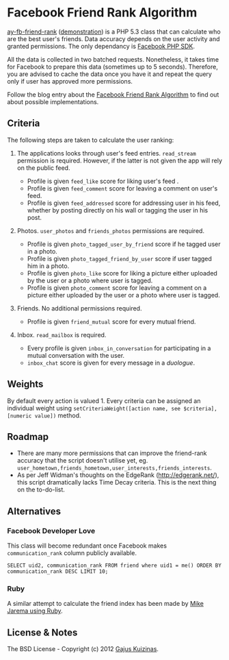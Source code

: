 # Facebook Friend Rank Algorithm

[ay-fb-friend-rank](https://github.com/anuary/ay-fb-friend-rank/) ([demonstration](https://dev.anuary.com/16caf079-791e-5067-8b4c-76bd40347e2b/)) is a PHP 5.3 class that can calculate who are the best user's friends. Data accuracy depends on the user activity and granted permissions. The only dependancy is [Facebook PHP SDK](https://github.com/facebook/php-sdk/).

All the data is collected in two batched requests. Nonetheless, it takes time for Facebook to prepare this data (sometimes up to 5 seconds). Therefore, you are advised to cache the data once you have it and repeat the query only if user has approved more permissions.

Follow the blog entry about the [Facebook Friend Rank Algorithm](http://anuary.com/43/facebook-friend-rank-algorithm) to find out about possible implementations.

## Criteria

The following steps are taken to calculate the user ranking:

1. The applications looks through user's feed entries. `read_stream` permission is required. However, if the latter is not given the app will rely on the public feed.
	* Profile is given `feed_like` score for liking user's feed .
	* Profile is given `feed_comment` score for leaving a comment on user's feed.
	* Profile is given `feed_addressed` score for addressing user in his feed, whether by posting directly on his wall or tagging the user in his post.

2. Photos. `user_photos` and `friends_photos` permissions are required.
	* Profile is given `photo_tagged_user_by_friend` score if he tagged user in a photo.
	* Profile is given `photo_tagged_friend_by_user` score if user tagged him in a photo.
	* Profile is given `photo_like` score for liking a picture either uploaded by the user or a photo where user is tagged.
	* Profile is given `photo_comment` score for leaving a comment on a picture either uploaded by the user or a photo where user is tagged.

3. Friends. No additional permissions required.
	* Profile is given `friend_mutual` score for every mutual friend.

4. Inbox. `read_mailbox` is required.
	* Every profile is given `inbox_in_conversation` for participating in a mutual conversation with the user.
	* `inbox_chat` score is given for every message in a *duologue*.

## Weights

By default every action is valued 1. Every criteria can be assigned an individual weight using `setCriteriaWeight([action name, see $criteria], [numeric value])` method.

## Roadmap

* There are many more permissions that can improve the friend-rank accuracy that the script doesn't utilise yet, eg. `user_hometown,friends_hometown,user_interests,friends_interests`.
* As per Jeff Widman's thoughts on the EdgeRank (http://edgerank.net/), this script dramatically lacks Time Decay criteria. This is the next thing on the to-do-list.

## Alternatives

### Facebook Developer Love

This class will become redundant once Facebook makes `communication_rank` column publicly available.

	SELECT uid2, communication_rank FROM friend where uid1 = me() ORDER BY communication_rank DESC LIMIT 10;

### Ruby

A similar attempt to calculate the friend index has been made by [Mike Jarema using Ruby](https://github.com/mikejarema/facebook-friend-rank).

## License & Notes

The BSD License - Copyright (c) 2012 [Gajus Kuizinas](http://anuary.com/gajus).